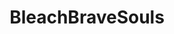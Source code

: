 ---
title: BleachBraveSouls
crosslinks:
- DBZDokkanBattle
- OnePieceTC
- BnHASmashTap
- e
- livven
- '2012'
- MemoryDefrag
- NarutoBlazing
- MovieDetails
- nocontext
- premed
- BBSGiveaways
- Jokes
- madlads
- titlegore
- DuelLinks
- pokemonduel
- fairytail
- AndroidGaming
- announcements
---